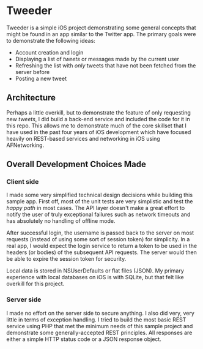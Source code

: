# Tweeder

Tweeder is a simple iOS project demonstrating some general concepts that might be found in an app similar to the Twitter app. The primary goals were to demonstrate the following ideas:

- Account creation and login
- Displaying a list of _tweets_ or messages made by the current user
- Refreshing the list with *only* tweets that have not been fetched from the server before
- Posting a new tweet

## Architecture

Perhaps a little overkill, but to demonstrate the feature of only requesting new *tweets*, I did build a back-end service and included the code for it in this repo. This allows me to demonstrate much of the core skillset that I have used in the past four years of iOS development which have focused heavily on REST-based services and networking in iOS using AFNetworking.

## Overall Development Choices Made

### Client side

I made some very simplified technical design decisions while building this sample app. First off, most of the unit tests are very simplistic and test the *happy path* in most cases. The API layer doesn't make a great effort to notify the user of truly exceptional failures such as network timeouts and has absolutely no handling of offline mode.

After successful login, the username is passed back to the server on most requests (instead of using some sort of session token) for simplicity. In a real app, I would expect the login service to return a token to be used in the headers (or bodies) of the subsequent API requests. The server would then be able to expire the session token for security.

Local data is stored in NSUserDefaults or flat files (JSON). My primary experience with local databases on iOS is with SQLite, but that felt like overkill for this project.

### Server side

I made no effort on the server side to secure anything. I also did very, very little in terms of exception handling. I tried to build the most basic REST service using PHP that met the minimum needs of this sample project and demonstrate some generally-accepted REST principles. All responses are either a simple HTTP status code or a JSON response object.



